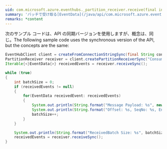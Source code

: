 ```yaml
---
uid: com.microsoft.azure.eventhubs._partition_receiver.receive(final int)
summary: 'バッチで受け取る[EventData](/java/api/com.microsoft.azure.eventhubs._event_data) Event Hubs のパーティションからのオブジェクト。'
remarks: *content
---
```


<span data-ttu-id="c15d7-103">次のサンプル コードは、API の同期バージョンを使用しますが、概念は、同じ。</span><span class="sxs-lookup"><span data-stu-id="c15d7-103">The following sample code uses the synchronous version of the API, but the concepts are the same:</span></span>

```java
EventHubClient client = createFromConnectionStringSync(final String connectionString)("connection");
PartitionReceiver receiver = client.createPartitionReceiverSync("ConsumerGroup1", "1"); 
Iterable{<}EventData{>} receivedEvents = receiver.receiveSync();

while (true) 
{ 
    int batchSize = 0; 
    if (receivedEvents != null) 
    { 
        for(EventData receivedEvent: receivedEvents) 
        { 
            System.out.println(String.format("Message Payload: %s", new String(receivedEvent.getBytes(), Charset.defaultCharset()))); 
            System.out.println(String.format("Offset: %s, SeqNo: %s, EnqueueTime: %s", receivedEvent.getSystemProperties().getOffset(), receivedEvent.getSystemProperties().getSequenceNumber(), receivedEvent.getSystemProperties().getEnqueuedTime())); 
            batchSize++; 
        } 
    } 

    System.out.println(String.format("ReceivedBatch Size: %s", batchSize)); 
    receivedEvents = receiver.receiveSync(); 
} 
```
